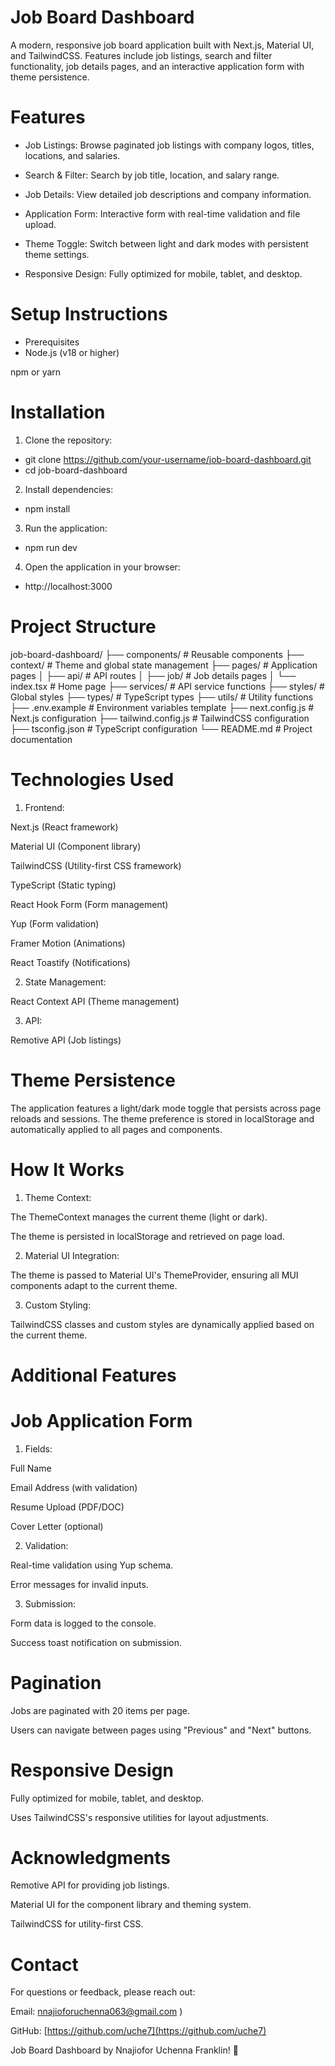 # Job Board Dashboard
A modern, responsive job board application built with Next.js, Material UI, and TailwindCSS. Features include job listings, search and filter functionality, job details pages, and an interactive application form with theme persistence.

# Features
- Job Listings: Browse paginated job listings with company logos, titles, locations, and salaries.

- Search & Filter: Search by job title, location, and salary range.

- Job Details: View detailed job descriptions and company information.

- Application Form: Interactive form with real-time validation and file upload.

- Theme Toggle: Switch between light and dark modes with persistent theme settings.

- Responsive Design: Fully optimized for mobile, tablet, and desktop.

# Setup Instructions
- Prerequisites
- Node.js (v18 or higher)

npm or yarn

# Installation
1. Clone the repository:
- git clone https://github.com/your-username/job-board-dashboard.git
- cd job-board-dashboard

2. Install dependencies:
- npm install

3. Run the application:
- npm run dev

4. Open the application in your browser:
- http://localhost:3000

# Project Structure
job-board-dashboard/
├── components/          # Reusable components
├── context/             # Theme and global state management
├── pages/               # Application pages
│   ├── api/             # API routes
│   ├── job/             # Job details pages
│   └── index.tsx        # Home page
├── services/            # API service functions
├── styles/              # Global styles
├── types/               # TypeScript types
├── utils/               # Utility functions
├── .env.example         # Environment variables template
├── next.config.js       # Next.js configuration
├── tailwind.config.js   # TailwindCSS configuration
├── tsconfig.json        # TypeScript configuration
└── README.md            # Project documentation

# Technologies Used
1. Frontend:

 Next.js (React framework)

 Material UI (Component library)

 TailwindCSS (Utility-first CSS framework)

 TypeScript (Static typing)

 React Hook Form (Form management)

 Yup (Form validation)

 Framer Motion (Animations)

 React Toastify (Notifications)

2. State Management:

 React Context API (Theme management)

3. API:

 Remotive API (Job listings)

# Theme Persistence
The application features a light/dark mode toggle that persists across page reloads and sessions. The theme preference is stored in localStorage and automatically applied to all pages and components.

# How It Works
1. Theme Context:

 The ThemeContext manages the current theme (light or dark).

 The theme is persisted in localStorage and retrieved on page load.

2. Material UI Integration:

 The theme is passed to Material UI's ThemeProvider, ensuring all MUI components adapt to the current theme.

3. Custom Styling:

 TailwindCSS classes and custom styles are dynamically applied based on the current theme.

# Additional Features
# Job Application Form

1. Fields:

 Full Name

 Email Address (with validation)

 Resume Upload (PDF/DOC)

 Cover Letter (optional)

2. Validation:

 Real-time validation using Yup schema.

 Error messages for invalid inputs.

3. Submission:

 Form data is logged to the console.

 Success toast notification on submission.

# Pagination
 Jobs are paginated with 20 items per page.

 Users can navigate between pages using "Previous" and "Next" buttons.

# Responsive Design
 Fully optimized for mobile, tablet, and desktop.

 Uses TailwindCSS's responsive utilities for layout adjustments.

# Acknowledgments
 Remotive API for providing job listings.

 Material UI for the component library and theming system.

 TailwindCSS for utility-first CSS.

# Contact
For questions or feedback, please reach out:

 Email: [nnajioforuchenna063@gmail.com](mailto:nnajioforuchenna063@gmail.com)
)

 GitHub: [https://github.com/uche7](https://github.com/uche7)


Job Board Dashboard by Nnajiofor Uchenna Franklin! 🚀
